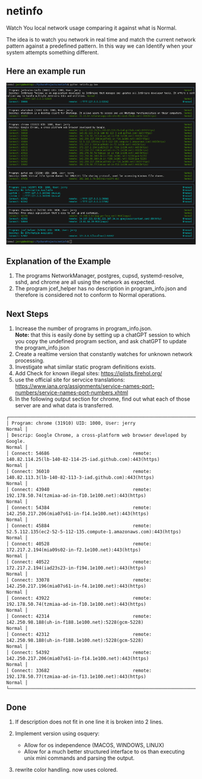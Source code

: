 # netinfo
Watch You local network usage comparing it against what is Normal.

The idea is to watch you network in real time and match the current network pattern against a predefined pattern.  In this way we can Identify when your system attempts something different.

## Here an example run
![NetinfoOutput .png](NetinfoOutput.png)

## Explanation of the Example
1. The programs NetworkManager, postgres, cupsd, systemd-resolve, sshd, and chrome are all using the network as expected.
2. The program jcef_helper has no description in program_info.json and therefore is considered not to conform to Normal operations.

## Next Steps
1. Increase the number of programs in program_info.json.  
    **Note:** that this is easily done by setting up a chatGPT session to which you copy the undefined program section, and ask chatGPT to update the program_info.json
2. Create a realtime version that constantly watches for unknown network processing.
3. Investigate what similar static program definitions exists.
4. Add Check for known illegal sites: https://iplists.firehol.org/
5. use the official site for servcice translations: https://www.iana.org/assignments/service-names-port-numbers/service-names-port-numbers.xhtml
6. In the following output section for chrome, find out what each of those server are and what data is transferred. 
```
┌────────────────────────────────────────────────────────────────────────────────────────────────────────────────────────────────────────────┐
│ Program: chrome (31910) UID: 1000, User: jerry                                                                                      Normal │
│ Descrip: Google Chrome, a cross-platform web browser developed by Google.                                                           Normal │
│ Connect: 54686                               remote: 140.82.114.25(lb-140-82-114-25-iad.github.com):443(https)                      Normal │
│ Connect: 36010                               remote: 140.82.113.3(lb-140-82-113-3-iad.github.com):443(https)                        Normal │
│ Connect: 43940                               remote: 192.178.50.74(tzmiaa-ad-in-f10.1e100.net):443(https)                           Normal │
│ Connect: 54384                               remote: 142.250.217.206(mia07s61-in-f14.1e100.net):443(https)                          Normal │
│ Connect: 45884                               remote: 52.5.112.135(ec2-52-5-112-135.compute-1.amazonaws.com):443(https)              Normal │
│ Connect: 40528                               remote: 172.217.2.194(mia09s02-in-f2.1e100.net):443(https)                             Normal │
│ Connect: 40522                               remote: 172.217.2.194(iad23s23-in-f194.1e100.net):443(https)                           Normal │
│ Connect: 33078                               remote: 142.250.217.196(mia07s61-in-f4.1e100.net):443(https)                           Normal │
│ Connect: 43922                               remote: 192.178.50.74(tzmiaa-ad-in-f10.1e100.net):443(https)                           Normal │
│ Connect: 42314                               remote: 142.250.98.188(uh-in-f188.1e100.net):5228(gcm-5228)                            Normal │
│ Connect: 42312                               remote: 142.250.98.188(uh-in-f188.1e100.net):5228(gcm-5228)                            Normal │
│ Connect: 54392                               remote: 142.250.217.206(mia07s61-in-f14.1e100.net):443(https)                          Normal │
│ Connect: 33682                               remote: 192.178.50.77(tzmiaa-ad-in-f13.1e100.net):443(https)                           Normal │
└────────────────────────────────────────────────────────────────────────────────────────────────────────────────────────────────────────────┘

```

## Done
1. If description does not fit in one line it is broken into 2 lines.

2. Implement version using osquery:
   - Allow for os independence (MACOS, WINDOWS, LINUX)
   - Allow for a much better structured interface to os than executing unix mini commands and parsing the output.
2. rewrite color handling.  now uses colored.

